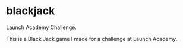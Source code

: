 blackjack
=========

Launch Academy Challenge.

This is a Black Jack game I made for a challenge at Launch Academy.  
